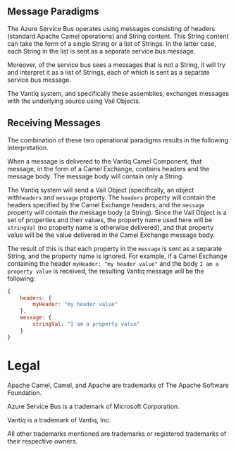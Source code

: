 ## Message Paradigms

The Azure Service Bus operates using messages consisting of headers (standard Apache Camel operations) and String
content. This String content can take the form of a single String or a list of Strings.  In the latter case,
each String in the list is sent as a separate service bus message.

Moreover, of the service bus sees a messages that is not a String, it will try and interpret it as a list of Strings,
each of which is sent as a separate service bus message.

The Vantiq system, and specifically these assemblies, exchanges messages with the underlying source using Vail Objects.

## Receiving Messages

The combination of these two operational paradigms results in the following interpretation.

When a message is delivered to the Vantiq Camel Component, that message, in the form of a Camel Exchange, contains 
headers and the message body. The message body will contain only a String.

The Vantiq system will send a Vail Object (specifically, an object with`headers` and `message` property. The 
`headers` property will contain the headers specified by the Camel Exchange headers, and the `message` property will 
contain the message body (a String).  Since the Vail Object is a set of properties and their values, the property 
name used here will be `stringVal` (no property name is otherwise delivered), and that property value will be the 
value delivered in the Camel Exchange message body.


The result of this is that each property in the `message` is sent as a separate String, and the property name is
ignored.  For example, if a Camel Exchange containing the header `myHeader: "my header value"` and the body `I am a 
property value` is received, the resulting Vantiq message will be the following:

```js
{
    headers: {
        myHeader: "my header value"
    },
    message: {
        stringVal: "I am a property value"
    }
}
```

# Legal

Apache Camel, Camel, and Apache are trademarks of The Apache Software Foundation.

Azure Service Bus is a trademark of Microsoft Corporation.

Vantiq is a trademark of Vantiq, Inc.

All other trademarks mentioned are trademarks or registered trademarks of their respective owners.